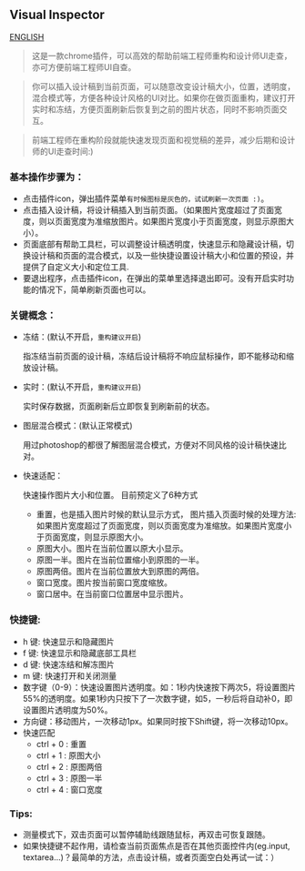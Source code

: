 ## Visual Inspector
[ENGLISH](https://github.com/gp5251/visual_inspector/blob/master/README.en.md)

> 这是一款chrome插件，可以高效的帮助前端工程师重构和设计师UI走查，亦可方便前端工程师UI自查。

> 你可以插入设计稿到当前页面，可以随意改变设计稿大小，位置，透明度，混合模式等，方便各种设计风格的UI对比。如果你在做页面重构，建议打开实时和冻结，方便页面刷新后恢复到之前的图片状态，同时不影响页面交互。

> 前端工程师在重构阶段就能快速发现页面和视觉稿的差异，减少后期和设计师的UI走查时间:)

### 基本操作步骤为：
- 点击插件icon，弹出插件菜单`有时候图标是灰色的，试试刷新一次页面 :)`。
- 点击插入设计稿，将设计稿插入到当前页面。（如果图片宽度超过了页面宽度，则以页面宽度为准缩放图片。如果图片宽度小于页面宽度，则显示原图大小）。
- 页面底部有帮助工具栏，可以调整设计稿透明度，快速显示和隐藏设计稿，切换设计稿和页面的混合模式，以及一些快捷设置设计稿大小和位置的预设，并提供了自定义大小和定位工具.
- 要退出程序，点击插件icon，在弹出的菜单里选择退出即可。没有开启实时功能的情况下，简单刷新页面也可以。

### 关键概念：

- 冻结：(默认不开启，`重构建议开启`) 
    
    指冻结当前页面的设计稿，冻结后设计稿将不响应鼠标操作，即不能移动和缩放设计稿。
    
- 实时：(默认不开启，`重构建议开启`) 

    实时保存数据，页面刷新后立即恢复到刷新前的状态。

- 图层混合模式：(默认正常模式)
    
    用过photoshop的都很了解图层混合模式，方便对不同风格的设计稿快速比对。

- 快速适配：

	快速操作图片大小和位置。 目前预定义了6种方式

	- 重置，也是插入图片时候的默认显示方式， 图片插入页面时候的处理方法:如果图片宽度超过了页面宽度，则以页面宽度为准缩放。如果图片宽度小于页面宽度，则显示原图大小。
	- 原图大小。图片在当前位置以原大小显示。
	- 原图一半。图片在当前位置缩小到原图的一半。
	- 原图两倍。图片在当前位置放大到原图的两倍。
	- 窗口宽度。图片按当前窗口宽度缩放。
	- 窗口居中。在当前窗口位置居中显示图片。

### 快捷键:

- h 键: 快速显示和隐藏图片
- f 键: 快速显示和隐藏底部工具栏
- d 键: 快速冻结和解冻图片
- m 键: 快速打开和关闭测量
- 数字键（0-9）：快速设置图片透明度。如：1秒内快速按下两次5，将设置图片55%的透明度。如果1秒内只按下了一次数字键，如5，一秒后将自动补0，即设置图片透明度为50%。
- 方向键：移动图片，一次移动1px。如果同时按下Shift键，将一次移动10px。
- 快速匹配
    - ctrl + 0 : 重置
    - ctrl + 1 : 原图大小
    - ctrl + 2 : 原图两倍
    - ctrl + 3 : 原图一半
    - ctrl + 4 : 窗口宽度

### Tips: 
- 测量模式下，双击页面可以暂停辅助线跟随鼠标，再双击可恢复跟随。
- 如果快捷键不起作用，请检查当前页面焦点是否在其他页面控件内(eg.input, textarea...)？最简单的方法，点击设计稿，或者页面空白处再试一试：）

